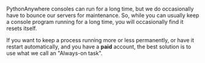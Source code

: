 <!--
.. title: Long running tasks
.. slug: LongRunningTasks
.. date: 2015-05-13 14:35:28 UTC+01:00
.. tags:
.. category:
.. link:
.. description:
.. type: text
-->


PythonAnywhere consoles can run for a long time, but we do occasionally have to
bounce our servers for maintenance. So, while you can usually keep a console
program running for a long time, you will occasionally find it resets itself.

If you want to keep a process running more or less permanently, or have it
restart automatically, and you have a **paid** account, the best solution is to use
what we call an "Always-on task".
